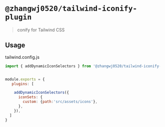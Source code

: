 # `@zhangwj0520/tailwind-iconify-plugin`

> conify for Tailwind CSS

## Usage

tailwind.config.js

```js
import { addDynamicIconSelectors } from '@zhangwj0520/tailwind-iconify-plugin'


module.exports = {
   plugins: [

    addDynamicIconSelectors({
      iconSets: {
        custom: {path:'src/assets/icons'},
      },
    }),
  ]
}
```
